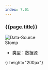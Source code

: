```yaml
---
index: 7.01
---
```

### {{page.title}}

![Data-Source][data-source-01]  
Stomp


- 类型：数据源

[data-source-01]: {{site.baseurl}}/assets/components/data-source-01.png
{: height="200px"}
